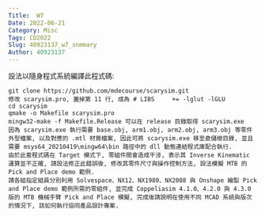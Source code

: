 ```yaml
---
Title:  W7
Date: 2022-06-21 
Category: Misc
Tags: CD2022
Slug: 40923137_w7_snmmary
Author: 40923137
---
```

設法以隨身程式系統編譯此程式碼:

    git clone https://github.com/mdecourse/scarysim.git
    修改 scarysim.pro, 蓋掉第 11 行, 成為 # LIBS     += -lglut -lGLU
    cd scarysim
    qmake -o Makefile scarysim.pro
    mingw32-make -f Makefile.Release 可以在 release 目錄取得 scarysim.exe
    因為 scarysim.exe 執行需要 base.obj, arm1.obj, arm2.obj, arm3.obj 等零件外型檔案, 以及對應的 .mtl 材質檔案, 因此可將 scarysim.exe 移至倉儲根目錄, 並且需要 msys64_20210419\mingw64\bin 路徑中的 dll 動態連結程式庫配合執行.
    由於此套程式碼在 Target 模式下, 零組件間會造成干涉, 表示其 Inverse Kinematic 運算並不正確, 請設法修正此錯誤後, 修改其零件尺寸與操作控制方法, 設法模擬 MTB 的 Pick and Place demo 範例.
    請各組指定組員分別利用 Solvespace、NX12、NX1980、NX2008 與 Onshape 繪製 Pick and Place demo 範例所需的零組件, 並完成 Coppeliasim 4.1.0、4.2.0 與 4.3.0 版的 MTB 機械手臂 Pick and Place 模擬, 完成後請說明在使用不同 MCAD 系統與版次的情況下, 該如何執行協同產品設計專案.
    

<!-- PELICAN_END_SUMMARY -->





